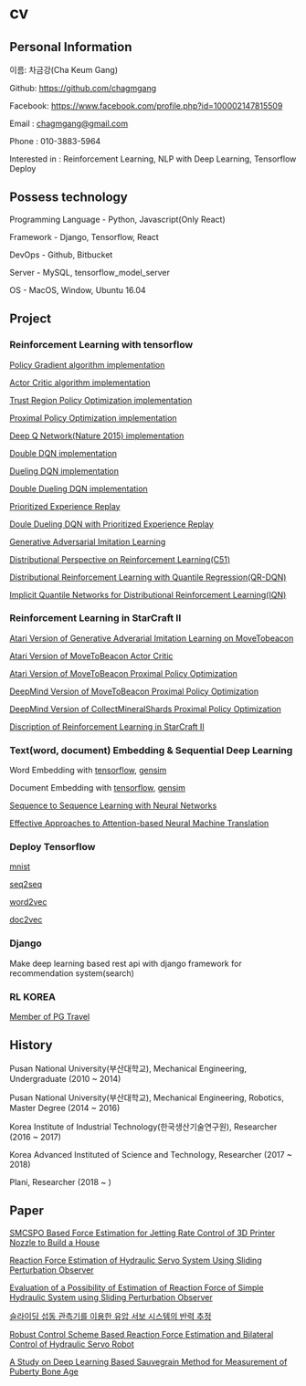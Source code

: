 # cv

## Personal Information

이름: 차금강(Cha Keum Gang)

Github: https://github.com/chagmgang

Facebook: https://www.facebook.com/profile.php?id=100002147815509

Email : chagmgang@gmail.com

Phone : 010-3883-5964

Interested in : Reinforcement Learning, NLP with Deep Learning, Tensorflow Deploy

## Possess technology

Programming Language - Python, Javascript(Only React)

Framework - Django, Tensorflow, React

DevOps - Github, Bitbucket

Server - MySQL, tensorflow_model_server

OS - MacOS, Window, Ubuntu 16.04


## Project

### Reinforcement Learning with tensorflow

[Policy Gradient algorithm implementation](https://github.com/chagmgang/OnlyPGRL/tree/master/policy_gradient)

[Actor Critic algorithm implementation](https://github.com/chagmgang/OnlyPGRL/tree/master/actor_critic)

[Trust Region Policy Optimization implementation](https://github.com/chagmgang/OnlyPGRL/tree/master/proximal_policy_optimization)

[Proximal Policy Optimization implementation](https://github.com/chagmgang/OnlyPGRL/tree/master/policy_optimization)

[Deep Q Network(Nature 2015) implementation](https://github.com/chagmgang/OnlyDQNRL/tree/master/dqn)

[Double DQN implementation](https://github.com/chagmgang/OnlyDQNRL/tree/master/double_dqn)

[Dueling DQN implementation](https://github.com/chagmgang/OnlyDQNRL/tree/master/dueling_dqn)

[Double Dueling DQN implementation](https://github.com/chagmgang/OnlyDQNRL/tree/master/dd_dqn)

[Prioritized Experience Replay](https://github.com/chagmgang/OnlyDQNRL/tree/master/DQN_PER)

[Doule Dueling DQN with Prioritized Experience Replay](https://github.com/chagmgang/OnlyDQNRL/tree/master/DQN_PER)

[Generative Adversarial Imitation Learning](https://github.com/chagmgang/gail/tree/master/gail_cartpole)

[Distributional Perspective on Reinforcement Learning(C51)](https://github.com/reinforcement-learning-kr/distributional_rl/tree/master/Distributional_RL_Only_Once)

[Distributional Reinforcement Learning with Quantile Regression(QR-DQN)](https://github.com/reinforcement-learning-kr/distributional_rl/tree/master/Distributional_RL_Only_Once)

[Implicit Quantile Networks for Distributional Reinforcement Learning(IQN)](https://github.com/reinforcement-learning-kr/distributional_rl/tree/master/Distributional_RL_Only_Once)

### Reinforcement Learning in StarCraft II

[Atari Version of Generative Adverarial Imitation Learning on MoveTobeacon](https://github.com/chagmgang/gail/tree/master/gail_move2beacon)

[Atari Version of MoveToBeacon Actor Critic](https://github.com/sc2-korean-level/MoveToBeacon/tree/master/4wayBeacon_a2c)

[Atari Version of MoveToBeacon Proximal Policy Optimization](https://github.com/sc2-korean-level/MoveToBeacon/tree/master/4wayBeacon_ppo)

[DeepMind Version of MoveToBeacon Proximal Policy Optimization](https://github.com/sc2-korean-level/MoveToBeacon/tree/master/PositionBeacon)

[DeepMind Version of CollectMineralShards Proximal Policy Optimization](https://github.com/sc2-korean-level/MoveToBeacon/tree/master/collectMineralShards)

[Discription of Reinforcement Learning in StarCraft II](https://chris-chris.gitbook.io/sc2-korean-level)

### Text(word, document) Embedding & Sequential Deep Learning

Word Embedding with [tensorflow](https://github.com/chagmgang/text_embedding_tensorflow/tree/master/word2vec), [gensim](https://github.com/chagmgang/konlpyDoc2vecNeuralNet)

Document Embedding with [tensorflow](https://github.com/chagmgang/text_embedding_tensorflow/tree/master/doc2vec), [gensim](https://github.com/chagmgang/konlpyDoc2vecNeuralNet)

[Sequence to Sequence Learning with Neural Networks](https://github.com/chagmgang/Seq2Seq_Series/tree/master/seq2seq)

[Effective Approaches to Attention-based  Neural Machine Translation](https://github.com/chagmgang/Seq2Seq_Series/tree/master/attention)

### Deploy Tensorflow

[mnist](https://github.com/chagmgang/how_to_deploy_tensorflow/tree/master/mnist_deploy)

[seq2seq](https://github.com/chagmgang/how_to_deploy_tensorflow/tree/master/seq_seq_deploy)

[word2vec](https://github.com/chagmgang/how_to_deploy_tensorflow/tree/master/word_embedding_deploy)

[doc2vec](https://github.com/chagmgang/how_to_deploy_tensorflow/tree/master/document_embedding_deploy)

### Django

Make deep learning based rest api with django framework for recommendation system(search)

### RL KOREA

[Member of PG Travel](https://reinforcement-learning-kr.github.io/2018/06/29/0_pg-travel-guide/)

## History

Pusan National University(부산대학교), Mechanical Engineering, Undergraduate              (2010 ~ 2014)

Pusan National University(부산대학교), Mechanical Engineering, Robotics, Master Degree    (2014 ~ 2016)

Korea Institute of Industrial Technology(한국생산기술연구원), Researcher                    (2016 ~ 2017)

Korea Advanced Instituted of Science and Technology, Researcher                        (2017 ~ 2018)

Plani, Researcher                                                                      (2018 ~ )

## Paper

[SMCSPO Based Force Estimation for Jetting Rate Control of 3D Printer Nozzle to Build a House](https://link.springer.com/chapter/10.1007/978-3-319-22879-2_5)

[Reaction Force Estimation of Hydraulic Servo System Using Sliding Perturbation Observer](https://ieeexplore.ieee.org/document/7222800)

[Evaluation of a Possibility of Estimation of Reaction Force of Simple Hydraulic System using Sliding Perturbation Observer](https://ieeexplore.ieee.org/abstract/document/7364612)

[슬라이딩 섭동 관측기를 이용한 유압 서보 시스템의 반력 추정](https://www.dbpia.co.kr/Journal/ArticleDetail/NODE06358154?TotalCount=0&Seq=3&isIdentifyAuthor=1&Collection=0&isFullText=0&specificParam=0&SearchMethod=0&Page=1&PageSize=20)

[Robust Control Scheme Based Reaction Force Estimation and Bilateral Control of Hydraulic Servo Robot](http://www.riss.kr/search/detail/DetailView.do?p_mat_type=be54d9b8bc7cdb09&control_no=837bd5a1b8e9fdb4ffe0bdc3ef48d419)

[A Study on Deep Learning Based Sauvegrain Method for Measurement of Puberty Bone Age](https://arxiv.org/abs/1809.06965)
